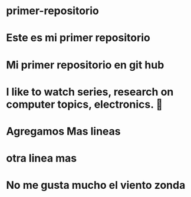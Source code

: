 # primer-repositorio
# Este es mi primer repositorio
# Mi primer repositorio en git hub

# I like to watch series, research on computer topics, electronics. 🐶

# Agregamos Mas lineas

# otra linea mas

# No me gusta mucho el viento zonda

